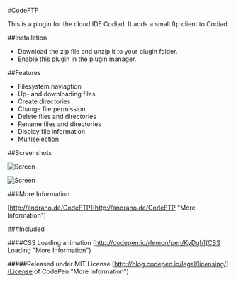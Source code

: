 #CodeFTP

This is a plugin for the cloud IDE Codiad. It adds a small ftp client to Codiad.

##Installation

- Download the zip file and unzip it to your plugin folder.
- Enable this plugin in the plugin manager.

##Features

- Filesystem naviagtion
- Up- and downloading files
- Create directories
- Change file permission
- Delete files and directories
- Rename files and directories
- Display file information
- Multiselection

##Screenshots

![Screen](http://andrano.de/CodeFTP/img/screen1.jpg "Screen")

![Screen](http://andrano.de/CodeFTP/img/screen2.jpg "Screen")

###More Information

[http://andrano.de/CodeFTP](http://andrano.de/CodeFTP "More Information")


###Included

####CSS Loading animation
[http://codepen.io/rlemon/pen/KyDgh](CSS Loading "More Information")

#####Released under MIT License
[http://blog.codepen.io/legal/licensing/](License of CodePen "More Information")